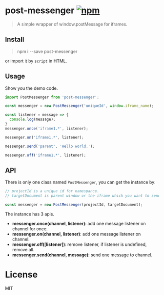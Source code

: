 # post-messenger [![npm](https://img.shields.io/npm/v/post-messenger.svg)](https://www.npmjs.com/package/post-messenger)

> A simple wrapper of window.postMessage for iframes.


## Install

> npm i --save post-messenger

or import it by `script` in HTML.


## Usage

Show you the demo code.

```js
import PostMessenger from 'post-messenger';

const messenger = new PostMessenger('uniqueId', window.iframe_name);

const listener = message => {
  console.log(message);
}
messenger.once('iframe1.*', listener);

messenger.on('iframe1.*', listener);

messenger.send('parent', 'Hello world.');

messenger.off('iframe1.*', listener);
```


## API

There is only one class named `PostMessenger`, you can get the instance by:

```js
// projectId is a unique id for namespance.
// targetDocument is parent window or the iframe which you want to send message.

const messenger = new PostMessenger(projectId, targetDocument);
```

The instance has 3 apis.

 - **messenger.once(channel, listener)**: add one message listener on channel for once.
 - **messenger.on(channel, listener)**: add one message listener on channel.
 - **messenger.off([listener])**: remove listener, if listener is undefined, remove all.
 - **messenger.send(channel, message)**: send one message to channel.


# License

MIT
